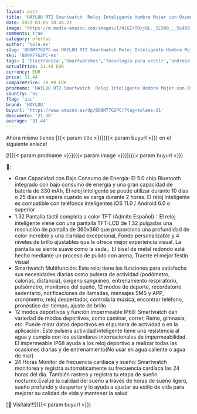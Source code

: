```yaml
---
layout: post
title: 'HAYLOU RT2 Smartwatch  Reloj Inteligente Hombre Mujer con Oxímetro SpO2   1.32" Pantalla con Pulsómetro Monitor de Sueño  IP68  12 Modos Deporte  Pulsera Actividad Inteligente para iOS Android 330mAh '
date: 2022-03-05 18:46:22
image: 'https://m.media-amazon.com/images/I/41GZ+TOxj8L._SL500_._SL400_.jpg'
comments: true
category: ofertas
author: 'tole.es'
slug: 'B09M77G2PC-es HAYLOU RT2 Smartwatch Reloj Inteligente Hombre Mujer con...'
sku: 'B09M77G2PC-es'
tags: [ 'Electrónica','Smartwatches','Tecnología para vestir','android','haylou', ]
actualPrice: 31.44 EUR
currency: EUR
price: 31.44
comparePrice: 39.99 EUR
prodname: 'HAYLOU RT2 Smartwatch  Reloj Inteligente Hombre Mujer con Oxímetro SpO2   1.32" Pantalla con Pulsómetro Monitor de Sueño  IP68  12 Modos Deporte  Pulsera Actividad Inteligente para iOS Android 330mAh '
country: 'es'
flag: '🇪🇸'
brand: 'HAYLOU'
buyurl: 'https://www.amazon.es/dp/B09M77G2PC/?tag=tolees-21'
descuento: '21.38'
average: '31.44'
---
```


Ahora mismo tienes [{{< param title >}}]({{< param buyurl >}}) en el siguiente enlace!

[![{{< param prodname >}}]({{< param image >}})]({{< param buyurl >}})

🔎:

- Gran Capacidad con Bajo Consumo de Energía: El 5.0 chip Bluetooth integrado con bajo consumo de energía y una gran capacidad de batería de 330 mAh, El reloj inteligente se puede utilizar durante 10 días o 25 días en espera cuando se carga durante 2 horas. El reloj inteligente es compatible con teléfonos inteligentes iOS 11.0 / Android 6.0 o superior
- 1.32 Pantalla táctil completa a color TFT (Admite Español)：El reloj inteligente viene con una pantalla TFT-LCD de 1.32 pulgadas una resolución de pantalla de 360x360 que proporciona una profundidad de color increíble y una claridad excepcional, Fondo personalizable y 4 niveles de brillo ajustables que le ofrece mejor experiencia visual. La pantalla se siente suave como la seda，El bisel de metal redondo está hecho mediante un proceso de pulido con arena, Traerte el mejor festín visual
- Smartwatch Multifunción: Este reloj tiene los funciones para satisfecha sus necesidades diarias como pulsera de actividad (podómetro, calorías, distancia), oxígeno sanguíneo, entrenamiento respiratorio, pulsómetro, monitoreo del sueño, 12 modos de deporte, recordatorio sedentario, notificaciones de llamadas, mensajes SMS y APP, cronómetro, reloj despertador, controla la música, encontrar teléfono, pronóstico del tiempo, ajuste de brillo
- 12 modos deportivos y función impermeable IP68: Smartwatch dan variedad de modos deportivos, como caminar, correr, Remo, gimnasia, etc. Puede mirar datos deportivos en el pulsera de actividad o en la aplicación. Este pulsera actividad inteligente tiene una resistencia al agua y cumple con los estándares internacionales de impermeabilidad. El impermeable IP68 ayuda a los reloj deportivo a realizar todas las ocasiones diarias y de entrenamiento(No usar en agua caliente o agua de mar)
- 24 Horas Monitor de frecuencia cardíaca y sueño: Smartwatch monitorea y registra automáticamente su frecuencia cardíaca las 24 horas del día. También rastrea y registra tu etapa de sueño nocturno.Evalúe la calidad del sueño a través de horas de sueño ligero, sueño profundo y despertar y lo ayuda a ajustar su estilo de vida para mejorar su calidad de vida y mantener la salud

[🛒 Visítala!!!]({{< param buyurl >}})
